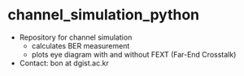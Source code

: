# channel_simulation_python
* Repository for channel simulation
  * calculates BER measurement
  * plots eye diagram with and without FEXT (Far-End Crosstalk)
* Contact: bon at dgist.ac.kr
